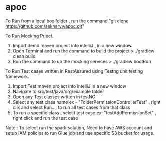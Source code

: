 # apoc


To Run from a local box folder , run the command "git clone https://github.com/sekharvy/apoc.git" 

To Run Mocking Prject.

1. Import demo maven project into intelliJ , in a new window.
2. Open Terminal and run the command to build the project > ./gradlew clean build 
3. Run the command to up the mocking services > ./gradlew bootRun   


To Run Test cases written in RestAssured using Testng unit testing framework.

1. Import Test maven project into intelliJ in a new window
2. Navigate to src/test/java/org/example folder
3. Open any Test classes written in testNG
4. Select any test class name ex - "FolderPermissionControllerTest" , right clik and select Run..., to run all test cases from that class
5. To run a specific class , select test case ex: "testAddPermissionSet" , right click and run the test case

   
Note : 
To select run the spark solution, Need to have AWS account and setup IAM policies to run Glue job and use specific S3 bucket for usage.
